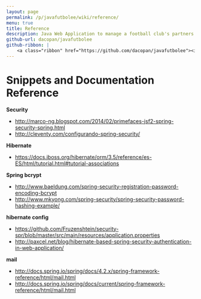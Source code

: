 ```yaml
---
layout: page
permalink: /p/javafutbolee/wiki/reference/
menu: true
title: Reference
description: Java Web Application to manage a football club's partners and ticket reservations for games. 
github-url: dacopan/javafutbolee
github-ribbon: |        
    <a class="ribbon" href="https://github.com/dacopan/javafutbolee"><img style="position: absolute; top: 0; right: 0; border: 0;" src="https://camo.githubusercontent.com/652c5b9acfaddf3a9c326fa6bde407b87f7be0f4/68747470733a2f2f73332e616d617a6f6e6177732e636f6d2f6769746875622f726962626f6e732f666f726b6d655f72696768745f6f72616e67655f6666373630302e706e67" alt="Fork me on GitHub" data-canonical-src="https://s3.amazonaws.com/github/ribbons/forkme_right_orange_ff7600.png"></a>
---
```

# Snippets and Documentation Reference

**Security**

- <http://marco-ng.blogspot.com/2014/02/primefaces-jsf2-spring-security-spring.html>
- <http://cleventy.com/configurando-spring-security/>

**Hibernate**

* <https://docs.jboss.org/hibernate/orm/3.5/reference/es-ES/html/tutorial.html#tutorial-associations>

**Spring bcrypt**

* <http://www.baeldung.com/spring-security-registration-password-encoding-bcrypt>
* <http://www.mkyong.com/spring-security/spring-security-password-hashing-example/>

**hibernate config**

* <https://github.com/Fruzenshtein/security-spr/blob/master/src/main/resources/application.properties>
* <http://paxcel.net/blog/hibernate-based-spring-security-authentication-in-web-application/>

**mail**

* <http://docs.spring.io/spring/docs/4.2.x/spring-framework-reference/html/mail.html>
* <http://docs.spring.io/spring/docs/current/spring-framework-reference/html/mail.html>